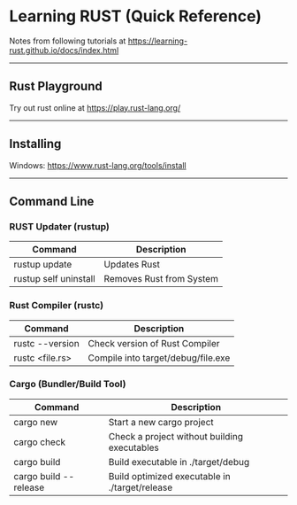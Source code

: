 # Learning RUST (Quick Reference)

Notes from following tutorials at https://learning-rust.github.io/docs/index.html


---
## Rust Playground

Try out rust online at https://play.rust-lang.org/

---
## Installing

Windows: https://www.rust-lang.org/tools/install

---
## Command Line

### RUST Updater (rustup)

|Command                |Description
|-                      |-
|rustup update          |Updates Rust
|rustup self uninstall  |Removes Rust from System

### Rust Compiler (rustc)

|Command                |Description
|-                      |-
|rustc --version        |Check version of Rust Compiler
|rustc &lt;file.rs&gt;  |Compile into target/debug/file.exe

### Cargo (Bundler/Build Tool)

|Command                |Description
|-                      |-          
|cargo new              |Start a new cargo project
|cargo check            |Check a project without building executables
|cargo build            |Build executable in ./target/debug
|cargo build --release  |Build optimized executable in ./target/release


